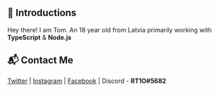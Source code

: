 ## 👋 Introductions

Hey there! I am Tom. An 18 year old from Latvia primarily working with **TypeScript** & **Node.js**

## 📬 Contact Me

[Twitter](https://twitter.com/sparrow_but_man) | [Instagram](https://instagram.com/tomszir) | [Facebook](https://www.facebook.com/profile.php?id=100012095777178) | Discord - **RT1O#5682**
